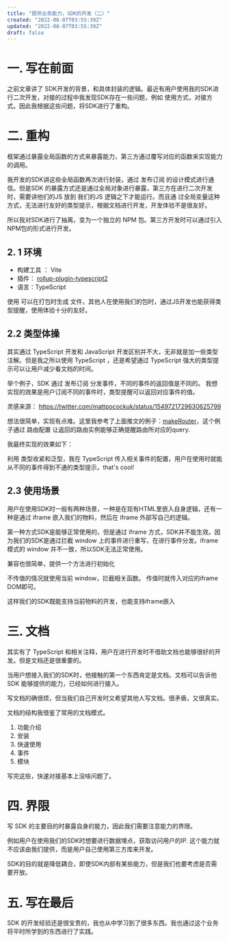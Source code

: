 ```yaml
---
title: "提供业务能力，SDK的开发（二）"
created: "2022-08-07T03:55:39Z"
updated: "2022-08-07T03:55:39Z"
draft: false
---
```


# 一. 写在前面
之前文章讲了 SDK开发的背景，和具体封装的逻辑。最近有用户使用我的SDK进行二次开发，对接的过程中我发现SDK存在一些问题，例如 使用方式，对接方式。因此我根据这些问题，将SDK进行了重构。

# 二. 重构
框架通过暴露全局函数的方式来暴露能力，第三方通过覆写对应的函数来实现能力的调用。

我开发的SDK讲这些全局函数再次进行封装，通过 发布订阅 的设计模式进行通信。但是SDK 的暴露方式还是通过全局对象进行暴露，第三方在进行二次开发时，需要讲他们的JS 放到 我们的JS 逻辑之下才能运行。而且通
过全局变量这种方式，无法进行友好的类型提示，根据文档进行开发，开发体验不是很友好。

所以我对SDK进行了抽离，变为一个独立的 NPM 包。第三方开发时可以通过引入NPM包的形式进行开发。

## 2. 1 环境

- 构建工具 ： Vite
- 插件： [rollup-plugin-typescript2](https://www.npmjs.com/package/rollup-plugin-typescript2)
- 语言：TypeScript

使用  可以在打包时生成  文件，其他人在使用我们的包时，通过JS开发也能获得类型提醒，使用体验十分的友好。

## 2.2 类型体操
其实通过 TypeScript 开发和 JavaScript 开发区别并不大，无非就是加一些类型注解。但是我之所以使用 TypeScript ，还是希望通过 TypeScript 强大的类型提示可以让用户减少看文档的时间。

举个例子，SDK 通过 发布订阅 分发事件，不同的事件的返回值是不同的。 我想实现的效果是用户订阅不同的事件时，类型提醒可以返回对应事件的值。

灵感来源： https://twitter.com/mattpocockuk/status/1549721729630625799

想法很简单，实现有点难。这里我参考了上面推文的例子：[makeRouter]( https://www.typescriptlang.org/play?#code/JYWwDg9gTgLgBAbzgMTgXzgMyhEcBEMAzgLQwQQA2ARgKaUz4DcAUCzAJ5i1wBCAhkVoAlCAFcYtKAGEIAO0zAA5nAC8cYbQDG0ACYAeIjCjA5SgDSI4Q-lC0ALAPwAua8dNKA2gF10APlYWHTkjOBB+AGsRcUkoNTh9ABVZBWU4WgAPSTldIj5BaIkpFMUlPwAKFjg4AH1g0tdkADoAOVscAHckkuU-cxYASjU-RCq4KFoYMSg5UerqpQhEiFck0SL0rNocvKiOCEw4ZPlSy0SAZVpbB3jj1K9E9clvT3wbO3t8bwqx+fGY2iuR4A-p-arvBwuI6Xa72TbZXJuExmHy-MGOKyeGEfAAKtn4eFM0KuH08cjEIDoUG83ihRmRKjQaL+rjktAAblJQfMhqoRghmXBKJM4GyOk8eOpzu4zOUcEUBoEwXBgIdyhD7EMBcrqmKJXAANTqMVwACqwgAMtiHHioASiJUdfMNXBBBptHpDDKLEiPH1BdUBk1yNKGeVFYKmcqOqZdBAOk1KBAtPwYMB5E17BNDsbaOKAaw-mhuWhWKW2MFQvLJHl1OEohKoOVtQQAPT4VwIYtjfCt3SCezUCC2XQdubOkkOVyvMD8JS0fCWfDcKB4+eLghEXCTeweL4l-poCMsau0IhNRbLcq9-tEQfDqCjywt2fz1z4ACMi7GW5AO4877fkegSnuel4QNe7YRkAA)，这个例子通过 路由配置 让返回的路由实例能够正确提醒路由所对应的query.

我最终实现的效果如下：


利用 类型收紧和泛型，我在 TypeScript 传入相关事件的配置，用户在使用时就能从不同的事件得到不通的类型提示，that's  cool!

## 2.3 使用场景
用户在使用SDK时一般有两种场景，一种是在现有HTML里嵌入自身逻辑，还有一种是通过 iframe 嵌入我们的物料，然后在 iframe 外部写自己的逻辑。

第一种方式SDK是能够正常使用的，但是通过 iframe 方式，SDK并不能生效。因为我们的SDK是通过拦截 window 上的事件进行重写，在进行事件分发。iframe 模式的 window 并不一致，所以SDK无法正常使用。

兼容也很简单，提供一个方法进行初始化

不传值的情况就使用当前 window，拦截相关函数。 传值时就传入对应的iframe DOM即可。

这样我们的SDK既能支持当前物料的开发，也能支持iframe嵌入


# 三. 文档

其实有了 TypeScript 和相关注释，用户在进行开发时不借助文档也能够很好的开发。但是文档还是很重要的。

当用户想接入我们的SDK时，他接触的第一个东西肯定是文档。文档可以告诉他 SDK 能够提供的能力，已经如何进行接入。

写文档的确很烦，但当我们自己开发时又希望其他人写文档。很矛盾，又很真实。

文档的结构我借鉴了常用的文档模式。

1. 功能介绍
2. 安装
3. 快速使用
4. 事件
5. 模块

写完这些，快速对接基本上没啥问题了。

# 四. 界限

写 SDK 的主要目的时暴露自身的能力，因此我们需要注意能力的界限。

例如用户在使用我们的SDK时想要进行数据埋点，获取访问用户的IP. 这个能力就不应该由我们提供，而是用户自己使用第三方库来开发。

SDK的目的就是降低耦合，即使SDK内部有某些能力，但是我们也要考虑是否需要开放。


# 五. 写在最后
SDK 的开发经验还是很宝贵的，我也从中学习到了很多东西。我也通过这个业务将平时所学到的东西进行了实践。
